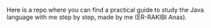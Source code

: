 Here is a repo where you can find a practical guide to study the Java language with me step by step, made by me (ER-RAKIBI Anas).
